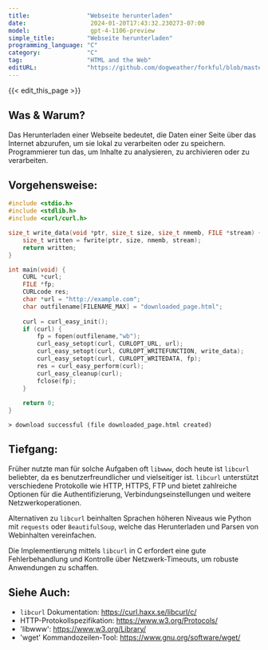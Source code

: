 ```yaml
---
title:                "Webseite herunterladen"
date:                  2024-01-20T17:43:32.230273-07:00
model:                 gpt-4-1106-preview
simple_title:         "Webseite herunterladen"
programming_language: "C"
category:             "C"
tag:                  "HTML and the Web"
editURL:              "https://github.com/dogweather/forkful/blob/master/content/de/c/downloading-a-web-page.md"
---
```


{{< edit_this_page >}}

## Was & Warum?
Das Herunterladen einer Webseite bedeutet, die Daten einer Seite über das Internet abzurufen, um sie lokal zu verarbeiten oder zu speichern. Programmierer tun das, um Inhalte zu analysieren, zu archivieren oder zu verarbeiten.

## Vorgehensweise:
```C
#include <stdio.h>
#include <stdlib.h>
#include <curl/curl.h>

size_t write_data(void *ptr, size_t size, size_t nmemb, FILE *stream) {
    size_t written = fwrite(ptr, size, nmemb, stream);
    return written;
}

int main(void) {
    CURL *curl;
    FILE *fp;
    CURLcode res;
    char *url = "http://example.com";
    char outfilename[FILENAME_MAX] = "downloaded_page.html";
    
    curl = curl_easy_init();
    if (curl) {
        fp = fopen(outfilename,"wb");
        curl_easy_setopt(curl, CURLOPT_URL, url);
        curl_easy_setopt(curl, CURLOPT_WRITEFUNCTION, write_data);
        curl_easy_setopt(curl, CURLOPT_WRITEDATA, fp);
        res = curl_easy_perform(curl);
        curl_easy_cleanup(curl);
        fclose(fp);
    }
    
    return 0;
}
```
`> download successful (file downloaded_page.html created)`

## Tiefgang:
Früher nutzte man für solche Aufgaben oft `libwww`, doch heute ist `libcurl` beliebter, da es benutzerfreundlicher und vielseitiger ist. `libcurl` unterstützt verschiedene Protokolle wie HTTP, HTTPS, FTP und bietet zahlreiche Optionen für die Authentifizierung, Verbindungseinstellungen und weitere Netzwerkoperationen.

Alternativen zu `libcurl` beinhalten Sprachen höheren Niveaus wie Python mit `requests` oder `BeautifulSoup`, welche das Herunterladen und Parsen von Webinhalten vereinfachen.

Die Implementierung mittels `libcurl` in C erfordert eine gute Fehlerbehandlung und Kontrolle über Netzwerk-Timeouts, um robuste Anwendungen zu schaffen.

## Siehe Auch:
- `libcurl` Dokumentation: https://curl.haxx.se/libcurl/c/
- HTTP-Protokollspezifikation: https://www.w3.org/Protocols/
- 'libwww': https://www.w3.org/Library/ 
- 'wget' Kommandozeilen-Tool: https://www.gnu.org/software/wget/